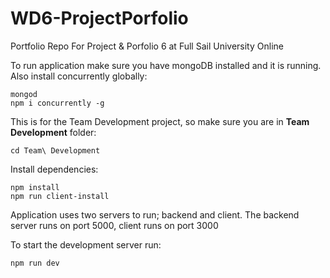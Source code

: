 # WD6-ProjectPorfolio
Portfolio Repo For Project &amp; Porfolio 6 at Full Sail University Online

To run application make sure you have mongoDB installed and it is running.
Also install concurrently globally:
```
mongod
npm i concurrently -g
```


This is for the Team Development project, so make sure you are in **Team Development** folder:
````
cd Team\ Development
````

Install dependencies:
````
npm install
npm run client-install
````


Application uses two servers to run; backend and client.
The backend server runs on port 5000, client runs on port 3000

To start the development server run:
````
npm run dev
````
